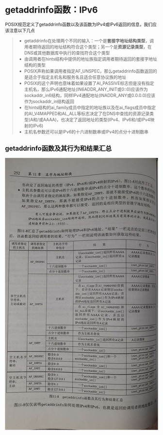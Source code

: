 # getaddrinfo函数：IPv6

POSIX规范定义了getaddrinfo函数以及该函数为IPv4或IPv6返回的信息，我们应该注意以下几点

> - getaddrinfo在处理两个不同的输入：一个是**套接字地址结构类型**，调用者期待返回的地址结构符合这个类型；另一个是**资源记录类型**，在DNS或其他数据库中执行的查找符合这个类型
> - 由调用者在hints结构中提供的地址族指定调用者期待返回的套接字地址结构的类型
> - POSIX声称如果调用者指定AF_UNSPEC，那么getaddrinfo函数返回的是适合于指定主机名和服务名且适合任意协议族的地址
> - POSIX的这个声明也意味着如果设置了AI_PASSIVE标志但是没有指定主机名，那么IPv6通配地址(IN6ADDR_ANY_INIT或0::0)应该作为sockaddr_in6结构，同样IPv4通配地址(INADDR_ANY或0.0.0.0)应该作为sockaddr_in结构返回
> - 在hints结构的ai_family成员中指定的地址族以及在ai_flags成员中指定的AI_V4MAPPED和AL_ALL等标志决定了在DNS中查找的资源记录类型(A和/或AAAA)，也决定了返回地址的类型(IPv4、IPv6和/或IPv4映射的IPv6)
> - 主机名参数还可以是IPv6的十六进制数串或IPv4的点分十进制数串

## getaddrinfo函数及其行为和结果汇总

![getaddrinfo函数及其行为和结果汇总](./img/getaddrinfo函数及其行为和结果汇总.jpg)